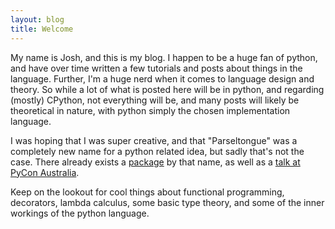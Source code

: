 ```yaml
---
layout: blog
title: Welcome
---
```



My name is Josh, and this is my blog. I happen to be a huge fan of python, and have over time written a few tutorials and posts about things in the language. Further, I'm a huge nerd when it comes to language design and theory. So while a lot of what is posted here will be in python, and regarding (mostly) CPython, not everything will be, and many posts will likely be theoretical in nature, with python simply the chosen implementation language. 

I was hoping that I was super creative, and that "Parseltongue" was a completely new name for a python related idea, but sadly that's not the case. There already exists a [package](https://pypi.python.org/pypi/parseltongue/0.0.1) by that name, as well as a [talk at PyCon Australia](https://www.youtube.com/watch?v=7cuQEOP7BsA).

Keep on the lookout for cool things about functional programming, decorators, lambda calculus, some basic type theory, and some of the inner workings of the python language.
